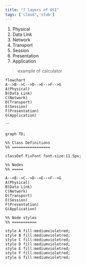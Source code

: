 ```yaml
---
title: "7 layers of OSI"
tags: ['cloud','stub']
---
```


1. Physical
2. Data Link
3. Network
4. Transport
5. Session
6. Presentation 
7. Application

>example of calculator

```mermaid
flowchart 
A-->B-->C-->D-->E-->F-->G
A(Physical)
B(Data Link)
C(Network)
D(Transport)
E(Session)
F(Presentation)
G(Application)
```



​```
```mermaid
graph TD;

%% Class Definitions
%% =================

classDef FixFont font-size:11.5px;

%% Nodes
%% =====

A-->B-->C-->D-->E-->F-->G
A(Physical)
B(Data Link)
C(Network)
D(Transport)
E(Session)
F(Presentation)
G(Application)

%% Node styles
%% ===========

style A fill:mediumvioletred;
style B fill:mediumvioletred;
style C fill:mediumvioletred;
style D fill:mediumvioletred;
style E fill:mediumvioletred;
style F fill:mediumvioletred;
style G fill:mediumvioletred;
```
